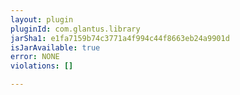 ```yaml
---
layout: plugin
pluginId: com.glantus.library
jarSha1: e1fa7159b74c3771a4f994c44f8663eb24a9901d
isJarAvailable: true
error: NONE
violations: []

---
```

